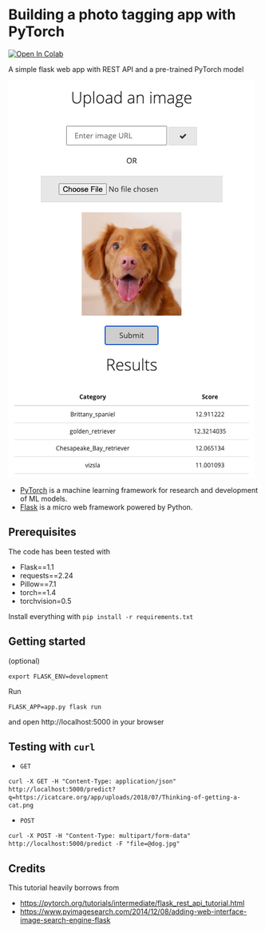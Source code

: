 Building a photo tagging app with PyTorch
=========================================

[![Open In Colab](https://colab.research.google.com/assets/colab-badge.svg)](https://colab.research.google.com/github/kampta/AI4ALL/blob/pytorch_classifier_in_action/pytorch_flask_tutorial.ipynb)

A simple flask web app with REST API and a pre-trained PyTorch model

![pytorch_in_action](imgs/action.png)

* [PyTorch](https://pytorch.org/) is a machine learning framework for research and development of ML models.
* [Flask](http://flask.pocoo.org/) is a micro web framework powered by Python.

## Prerequisites

The code has been tested with
* Flask==1.1
* requests==2.24
* Pillow==7.1
* torch==1.4
* torchvision=0.5

Install everything with `pip install -r requirements.txt`

## Getting started

(optional)
```
export FLASK_ENV=development
```

Run
```
FLASK_APP=app.py flask run
```

and open http://localhost:5000 in your browser

## Testing with `curl`

* `GET`
```
curl -X GET -H "Content-Type: application/json" http://localhost:5000/predict?q=https://icatcare.org/app/uploads/2018/07/Thinking-of-getting-a-cat.png
```

* `POST`
```
curl -X POST -H "Content-Type: multipart/form-data" http://localhost:5000/predict -F "file=@dog.jpg"
```

## Credits

This tutorial heavily borrows from

* https://pytorch.org/tutorials/intermediate/flask_rest_api_tutorial.html
* https://www.pyimagesearch.com/2014/12/08/adding-web-interface-image-search-engine-flask